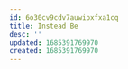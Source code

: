 ```yaml
---
id: 6o30cv9cdv7auwipxfxa1cq
title: Instead Be
desc: ''
updated: 1685391769970
created: 1685391769970
---
```

